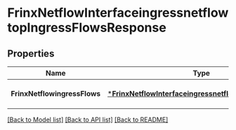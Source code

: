 # FrinxNetflowInterfaceingressnetflowtopIngressFlowsResponse

## Properties
Name | Type | Description | Notes
------------ | ------------- | ------------- | -------------
**FrinxNetflowingressFlows** | [***FrinxNetflowInterfaceingressnetflowtopIngressFlows**](frinx.netflow.interfaceingressnetflowtop.IngressFlows.md) |  | [optional] [default to null]

[[Back to Model list]](../README.md#documentation-for-models) [[Back to API list]](../README.md#documentation-for-api-endpoints) [[Back to README]](../README.md)


